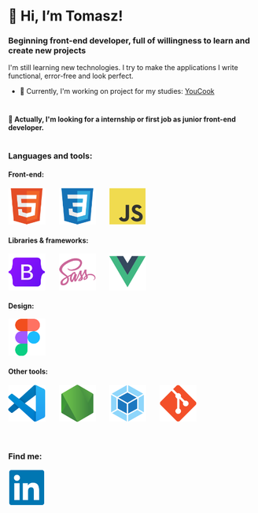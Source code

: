 <h1>
  👋 Hi, I’m Tomasz!
</h1>

<h3>
  Beginning front-end developer, full of willingness to learn and create new projects
</h3>

<p>
  I'm still learning new technologies. I try to make the applications I write functional, error-free and look perfect.<br />
</p>

- 🔭 Currently, I'm working on project for my studies: [YouCook](https://github.com/inothi/YouCook)

<h1></h1>

<h4>
  💞️ Actually, I'm looking for a internship or first job as junior front-end developer.

</h4>

<h1></h1>

<h3>Languages and tools:</h3>

<h4>Front-end:</h4>
<a href="https://github.com/inothi"><img width="75" src="https://github.com/devicons/devicon/blob/master/icons/html5/html5-original.svg"></a>&nbsp;&nbsp;&nbsp;&nbsp;&nbsp;&nbsp;
<a href="https://github.com/inothi"><img width="75" src="https://github.com/devicons/devicon/blob/master/icons/css3/css3-original.svg"></a>&nbsp;&nbsp;&nbsp;&nbsp;&nbsp;&nbsp;
<a href="https://github.com/inothi"><img width="75" src="https://github.com/devicons/devicon/blob/master/icons/javascript/javascript-original.svg"></a>
<br />

<h4>Libraries & frameworks:</h4>
<a href="https://github.com/inothi"><img width="75" src="https://github.com/devicons/devicon/blob/master/icons/bootstrap/bootstrap-original.svg"></a>&nbsp;&nbsp;&nbsp;&nbsp;&nbsp;&nbsp;
<a href="https://github.com/inothi"><img width="75" src="https://github.com/devicons/devicon/blob/master/icons/sass/sass-original.svg"></a>&nbsp;&nbsp;&nbsp;&nbsp;&nbsp;&nbsp;
<a href="https://github.com/inothi"><img width="75" src="https://github.com/devicons/devicon/blob/master/icons/vuejs/vuejs-original.svg"></a>
<br />

<h4>Design:</h4>
<a href="https://github.com/inothi"><img width="75" src="https://github.com/devicons/devicon/blob/master/icons/figma/figma-original.svg"></a>
<br />

<h4>Other tools:</h4>
<a href="https://github.com/inothi"><img width="75" src="https://github.com/devicons/devicon/blob/master/icons/vscode/vscode-original.svg"></a>&nbsp;&nbsp;&nbsp;&nbsp;&nbsp;&nbsp;
<a href="https://github.com/inothi"><img width="75" src="https://github.com/devicons/devicon/blob/master/icons/nodejs/nodejs-original.svg"></a>&nbsp;&nbsp;&nbsp;&nbsp;&nbsp;&nbsp;
<a href="https://github.com/inothi"><img width="75" src="https://github.com/devicons/devicon/blob/master/icons/webpack/webpack-original.svg"></a>&nbsp;&nbsp;&nbsp;&nbsp;&nbsp;&nbsp;
<a href="https://github.com/inothi"><img width="75" src="https://github.com/devicons/devicon/blob/master/icons/git/git-original.svg"></a>
<br />
<br />
<br />

<h3>Find me:</h3>
<a href="https://linkedin.com/in/inothi/"><img width="75" src="https://github.com/devicons/devicon/blob/master/icons/linkedin/linkedin-original.svg"></a>

<!---
inothi/inothi is a ✨ special ✨ repository because its `README.md` (this file) appears on your GitHub profile.
You can click the Preview link to take a look at your changes.

- 🔭 I’m currently working on ...
- 👋 Hi, I’m Tomasz!
- 👀 I’m interested in ...
- 🌱 I’m currently learning ...
- 💞️ I’m looking to collaborate on ...
- 📫 How to reach me ...
- 😄 Pronouns: ...
- ⚡ Fun fact: ...

--->
